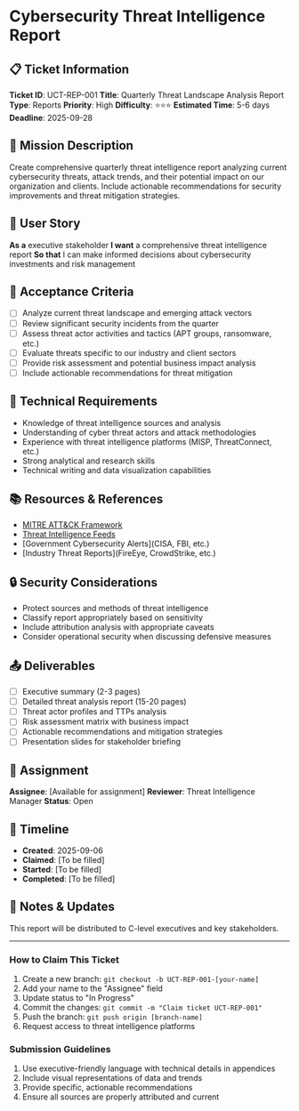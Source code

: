 # Cybersecurity Threat Intelligence Report

## 📋 Ticket Information

**Ticket ID**: UCT-REP-001
**Title**: Quarterly Threat Landscape Analysis Report
**Type**: Reports
**Priority**: High
**Difficulty**: ⭐⭐⭐
**Estimated Time**: 5-6 days
**Deadline**: 2025-09-28

## 🎯 Mission Description

Create comprehensive quarterly threat intelligence report analyzing current cybersecurity threats, attack trends, and their potential impact on our organization and clients. Include actionable recommendations for security improvements and threat mitigation strategies.

## 👤 User Story

**As a** executive stakeholder
**I want** a comprehensive threat intelligence report
**So that** I can make informed decisions about cybersecurity investments and risk management

## 📝 Acceptance Criteria

- [ ] Analyze current threat landscape and emerging attack vectors
- [ ] Review significant security incidents from the quarter
- [ ] Assess threat actor activities and tactics (APT groups, ransomware, etc.)
- [ ] Evaluate threats specific to our industry and client sectors
- [ ] Provide risk assessment and potential business impact analysis
- [ ] Include actionable recommendations for threat mitigation

## 🔧 Technical Requirements

- Knowledge of threat intelligence sources and analysis
- Understanding of cyber threat actors and attack methodologies
- Experience with threat intelligence platforms (MISP, ThreatConnect, etc.)
- Strong analytical and research skills
- Technical writing and data visualization capabilities

## 📚 Resources & References

- [MITRE ATT&CK Framework](https://attack.mitre.org/)
- [Threat Intelligence Feeds](various-commercial-sources)
- [Government Cybersecurity Alerts](CISA, FBI, etc.)
- [Industry Threat Reports](FireEye, CrowdStrike, etc.)

## 🔒 Security Considerations

- Protect sources and methods of threat intelligence
- Classify report appropriately based on sensitivity
- Include attribution analysis with appropriate caveats
- Consider operational security when discussing defensive measures

## 📤 Deliverables

- [ ] Executive summary (2-3 pages)
- [ ] Detailed threat analysis report (15-20 pages)
- [ ] Threat actor profiles and TTPs analysis
- [ ] Risk assessment matrix with business impact
- [ ] Actionable recommendations and mitigation strategies
- [ ] Presentation slides for stakeholder briefing

## 👥 Assignment

**Assignee**: [Available for assignment]
**Reviewer**: Threat Intelligence Manager
**Status**: Open

## 📅 Timeline

- **Created**: 2025-09-06
- **Claimed**: [To be filled]
- **Started**: [To be filled]
- **Completed**: [To be filled]

## 💬 Notes & Updates

This report will be distributed to C-level executives and key stakeholders.

---

### How to Claim This Ticket

1. Create a new branch: `git checkout -b UCT-REP-001-[your-name]`
2. Add your name to the "Assignee" field
3. Update status to "In Progress"
4. Commit the changes: `git commit -m "Claim ticket UCT-REP-001"`
5. Push the branch: `git push origin [branch-name]`
6. Request access to threat intelligence platforms

### Submission Guidelines

1. Use executive-friendly language with technical details in appendices
2. Include visual representations of data and trends
3. Provide specific, actionable recommendations
4. Ensure all sources are properly attributed and current
